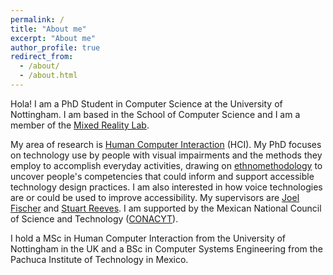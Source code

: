 ```yaml
---
permalink: /
title: "About me"
excerpt: "About me"
author_profile: true
redirect_from:
  - /about/
  - /about.html
---
```


Hola! I am a PhD Student in Computer Science at the University of Nottingham. I am based in the School of Computer Science and I am a member of the [Mixed Reality Lab](https://www.nottingham.ac.uk/research/groups/mixedrealitylab/).

My area of research is [Human Computer Interaction](https://www.interaction-design.org/literature/topics/human-computer-interaction) (HCI). My PhD focuses on technology use by people with visual impairments and the methods they employ to accomplish everyday activities, drawing on [ethnomethodology](https://en.wikipedia.org/wiki/Ethnomethodology) to uncover people's competencies that could inform and support accessible technology design practices. I am also interested in how voice technologies are or could be used to improve accessibility. My supervisors are [Joel Fischer](http://www.cs.nott.ac.uk/~pszjf1/) and [Stuart Reeves](http://www.cs.nott.ac.uk/~pszsr/index.html#). I am supported by the Mexican National Council of Science and Technology ([CONACYT](https://www.conacyt.gob.mx/index.php)).

I hold a MSc in Human Computer Interaction from the University of Nottingham in the UK and a BSc in Computer Systems Engineering from the Pachuca Institute of Technology in Mexico.
